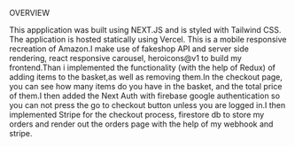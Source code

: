 OVERVIEW

This appplication was built using NEXT.JS and is styled with Tailwind CSS. The application is hosted statically using Vercel. This is a mobile responsive recreation of Amazon.I make use of fakeshop API and server side rendering, react responsive carousel, heroicons@v1 to build my frontend.Than i implemented the functionality (with the help of Redux) of adding items to the basket,as well as removing them.In the checkout page, you can see how many items do you have in the basket, and the total price of them.I then added the Next Auth with firebase google authentication so you can not press the go to checkout button unless you are logged in.I then implemented Stripe for the checkout process, firestore db to store my orders and render out the orders page with the help of my webhook and stripe.


